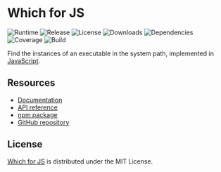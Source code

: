 # Which for JS
![Runtime](https://img.shields.io/badge/node-%3E%3D10.8-brightgreen.svg) ![Release](https://img.shields.io/npm/v/@cedx/which.svg) ![License](https://img.shields.io/npm/l/@cedx/which.svg) ![Downloads](https://img.shields.io/npm/dt/@cedx/which.svg) ![Dependencies](https://david-dm.org/cedx/which.js.svg) ![Coverage](https://coveralls.io/repos/github/cedx/which.js/badge.svg) ![Build](https://travis-ci.com/cedx/which.js.svg)

Find the instances of an executable in the system path, implemented in [JavaScript](https://developer.mozilla.org/en-US/docs/Web/JavaScript).

## Resources
- [Documentation](https://dev.belin.io/which.js)
- [API reference](https://dev.belin.io/which.js/api)
- [npm package](https://www.npmjs.com/package/@cedx/which)
- [GitHub repository](https://github.com/cedx/which.js)

## License
[Which for JS](https://dev.belin.io/which.js) is distributed under the MIT License.
